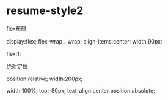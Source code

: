 # resume-style2
flex布局		

display:flex;
flex-wrap：wrap;
align-items:center;
width:90px;


flex:1;


绝对定位


position:relative;
width:200px;



width:100%;
top:-80px;
text-align:center
position:absolute;
